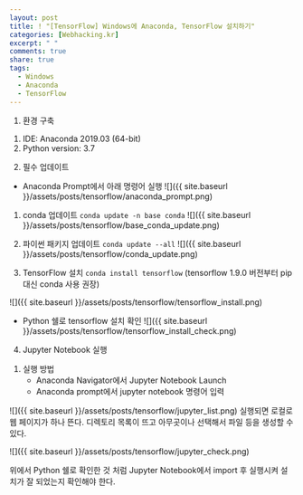 ```yaml
---
layout: post
title: ! "[TensorFlow] Windows에 Anaconda, TensorFlow 설치하기"
categories: [Webhacking.kr]
excerpt: " "
comments: true
share: true
tags:
  - Windows
  - Anaconda
  - TensorFlow
---
```


1. 환경 구축
  1) IDE: Anaconda 2019.03 (64-bit)
  2) Python version: 3.7

2. 필수 업데이트
  * Anaconda Prompt에서 아래 명령어 실행
![]({{ site.baseurl }}/assets/posts/tensorflow/anaconda_prompt.png)

  1) conda 업데이트
`conda update -n base conda`
![]({{ site.baseurl }}/assets/posts/tensorflow/base_conda_update.png)

  2) 파이썬 패키지 업데이트
`conda update --all`
![]({{ site.baseurl }}/assets/posts/tensorflow/conda_update.png)

3. TensorFlow 설치
`conda install tensorflow` (tensorflow 1.9.0 버전부터 pip 대신 conda 사용 권장)

![]({{ site.baseurl }}/assets/posts/tensorflow/tensorflow_install.png)

- Python 쉘로 tensorflow 설치 확인
![]({{ site.baseurl }}/assets/posts/tensorflow/tensorflow_install_check.png)

4. Jupyter Notebook 실행
  1) 실행 방법
     - Anaconda Navigator에서 Jupyter Notebook Launch 
     - Anaconda prompt에서 jupyter notebook 명령어 입력

![]({{ site.baseurl }}/assets/posts/tensorflow/jupyter_list.png)
실행되면 로컬로 웹 페이지가 하나 뜬다. 디렉토리 목록이 뜨고 아무곳이나 선택해서 파일 등을 생성할 수 있다.

![]({{ site.baseurl }}/assets/posts/tensorflow/jupyter_check.png)

위에서 Python 쉘로 확인한 것 처럼 Jupyter Notebook에서 import 후 실행시켜 설치가 잘 되었는지 확인해야 한다.


